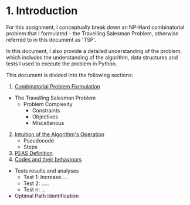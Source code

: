 # 1. Introduction
For this assignment, I conceptually break down an NP-Hard combinatorial problem that I formulated - the Travelling Salesman Problem, otherwise referred to in this document as 'TSP'.

In this document, I also provide a detailed understanding of the problem, which includes the understanding of the algorithm, data structures and tests I used to execute the problem in Python.

This document is divided into the following sections:
1. [Combinatorial Problem Formulation](https://colab.research.google.com/drive/13j_OLpKs_Db21wtAosam5OSByBqsS8Wi#scrollTo=OscHfGgqPLw6&line=15&uniqifier=1)
  * The Travelling Salesman Problem
    * Problem Complexity
      * Constraints
      * Objectives
      * Miscellanous
2. [Intuition of the Algorithm's Operation](https://colab.research.google.com/drive/13j_OLpKs_Db21wtAosam5OSByBqsS8Wi#scrollTo=ijWkBRuQPSfH&line=17&uniqifier=1)
    * Pseudocode
    * Steps
3. [PEAS Definition](https://colab.research.google.com/drive/13j_OLpKs_Db21wtAosam5OSByBqsS8Wi#scrollTo=1yXKLS-ePT2X&line=6&uniqifier=1)
4. [Codes and their behaviours](https://colab.research.google.com/drive/13j_OLpKs_Db21wtAosam5OSByBqsS8Wi#scrollTo=Vnas62w1PYHh&line=4&uniqifier=1)
  
  * Tests results and analyses
    * Test 1: Increase....
    * Test 2: .....
    * Test n: ...
  * Optimal Path Identification
